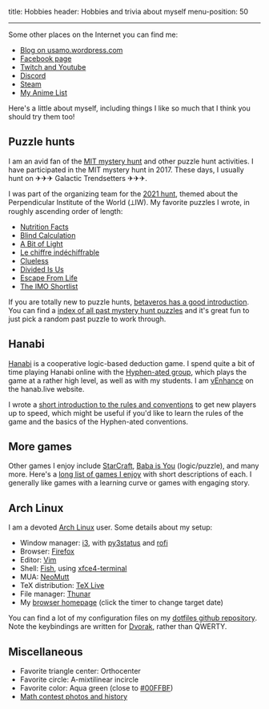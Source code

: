 title: Hobbies
header: Hobbies and trivia about myself
menu-position: 50

---

Some other places on the Internet you can find me:

+ [Blog on usamo.wordpress.com](https://usamo.wordpress.com)
+ [Facebook page](https://facebook.com/evanchenmath/)
+ [Twitch and Youtube](videos.html)
+ [Discord](discord.html)
+ [Steam](https://steamcommunity.com/id/vEnhance/games/?tab=all)
+ [My Anime List](https://myanimelist.net/animelist/v_Enhance)

Here's a little about myself,
including things I like so much that
I think you should try them too!

## Puzzle hunts

I am an avid fan of the
[MIT mystery hunt](http://web.mit.edu/puzzle/www/huntsbyyear.html)
and other puzzle hunt activities.
I have participated in the MIT mystery hunt in 2017.
These days, I usually hunt on  ✈✈✈ Galactic Trendsetters ✈✈✈.

I was part of the organizing team for the
[2021 hunt](https://www.mit.edu/~puzzle/2021/),
themed about the Perpendicular Institute of the World (&#x27c2;IW).
My favorite puzzles I wrote, in roughly ascending order of length:

* [Nutrition Facts](https://perpendicular.institute/puzzle/nutrition-facts/)
* [Blind Calculation](https://perpendicular.institute/puzzle/blind-calculation/)
* [A Bit of Light](https://perpendicular.institute/puzzle/a-bit-of-light/)
* [Le chiffre indéchiffrable](https://perpendicular.institute/puzzle/le-chiffre-indéchiffrable/)
* [Clueless](https://perpendicular.institute/puzzle/clueless/)
* [Divided Is Us](https://perpendicular.institute/puzzle/divided-is-us/)
* [Escape From Life](https://perpendicular.institute/puzzle/escape-from-life/)
* [The IMO Shortlist](https://perpendicular.institute/puzzle/the-imo-shortlist/)

If you are totally new to puzzle hunts,
[betaveros has a good introduction](https://blog.vero.site/post/puzzlehunts).
You can find a
[index of all past mystery hunt puzzles](https://devjoe.appspot.com/huntindex/)
and it's great fun to just pick a random past puzzle to work through.

## Hanabi

[Hanabi](https://en.wikipedia.org/wiki/Hanabi_\(card_game\))
is a cooperative logic-based deduction game.
I spend quite a bit of time playing Hanabi online with the 
[Hyphen-ated group](https://github.com/Zamiell/hanabi-conventions),
which plays the game at a rather high level,
as well as with my students.
I am [vEnhance](https://hanab.live/scores/vEnhance) on the hanab.live website.

I wrote a
[short introduction to the rules and conventions](https://tinyurl.com/hanabi-evan-intro)
to get new players up to speed,
which might be useful if you'd like to learn the rules of the game
and the basics of the Hyphen-ated conventions.


## More games

Other games I enjoy include
[StarCraft](https://en.wikipedia.org/wiki/StarCraft_II:_Legacy_of_the_Void),
[Baba is You](https://hempuli.itch.io/baba) (logic/puzzle),
and many more.
Here's a [long list of games I enjoy](games.html) with short descriptions of each.
I generally like games with a learning curve or
games with engaging story.


## Arch Linux

I am a devoted [Arch Linux](https://www.archlinux.org/) user.
Some details about my setup:

+ Window manager: [i3](https://i3wm.org/),
  with [py3status](https://py3status.readthedocs.io/en/latest/index.html)
  and [rofi](https://github.com/davatorium/rofiO)
+ Browser: [Firefox](https://www.mozilla.org/en-US/firefox/new/)
+ Editor: [Vim](https://www.vim.org/)
+ Shell: [Fish](http://fishshell.com/),
  using [xfce4-terminal](https://docs.xfce.org/apps/xfce4-terminal/start)
+ MUA: [NeoMutt](https://neomutt.org/)
+ TeX distribution: [TeX Live](https://tug.org/texlive/)
+ File manager: [Thunar](https://en.wikipedia.org/wiki/Thunar)
+ My [browser homepage](static/browser-homepage.html)
  (click the timer to change target date)

You can find a lot of my configuration files on my
[dotfiles github repository](https://github.com/vEnhance/dotfiles).
Note the keybindings are written for
[Dvorak](https://en.wikipedia.org/wiki/Dvorak_Simplified_Keyboard),
rather than QWERTY.

## Miscellaneous

+ Favorite triangle center: Orthocenter
+ Favorite circle: A-mixtilinear incircle
+ Favorite color: Aqua green (close to [#00FFBF][aquamarine])
+ [Math contest photos and history](myscores.html)


[aquamarine]: https://en.wikipedia.org/wiki/Aquamarine_(color)
